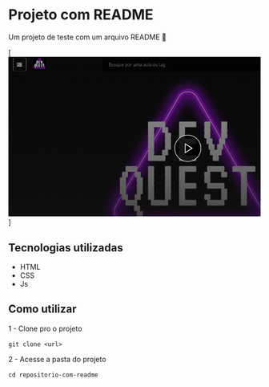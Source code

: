 # Projeto com README
Um projeto de teste com um arquivo README 🎉

[<img src="./devquest.gif" alt="gif da tela do curso do devquest , modulo git/github">]

## Tecnologias utilizadas 
- HTML
- CSS
- Js

## Como utilizar 

1 - Clone pro o projeto
```
git clone <url>
```

2 - Acesse a pasta do projeto
```
cd repositorio-com-readme
```